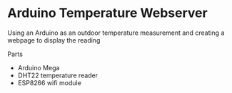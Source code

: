 # Arduino Temperature Webserver
Using an Arduino as an outdoor temperature measurement and creating a webpage to display the reading

Parts  
- Arduino Mega
- DHT22 temperature reader
- ESP8266 wifi module
